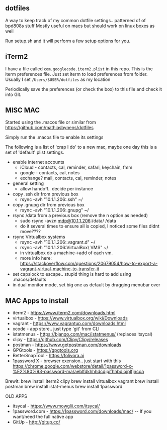 dotfiles
--------

A way to keep track of my common dotfile settings.. patterned of of bpd808s stuff
Mostly useful on macs but should work on linux boxes as well

Run setup.sh and it will perform a few setup options for you.

iTerm2
------

I have a file called `com.googlecode.iterm2.plist` in this repo. This is the iterm preferences file.
Just set iterm to load preferences from folder. Usually I set `/Users/$USER/dotfiles` as my location

Periodically save the preferences (or check the box) to this file and check it into Git.


MISC MAC
--------
Started using the .macos file or similar from https://github.com/mathiasbynens/dotfiles

Simply run the .macos file to enable its settings

The following is a list of 'crap I do' to a new mac, maybe one day this is a set of 'default' plist settings.

* enable internet accounts
	* iCloud - contacts, cal, reminder, safari, keychain, fmm
	* google - contacts, cal, notes
	* exchange? mail, contacts, cal, reminder, notes
* general setting
	* allow handoff.. decide per instance
* copy .ssh dir from previous box
  * rsync -avh "10.1.1.206:.ssh" ~/
* copy .gnupg dir from previous box
  * rsync -avh "10.1.1.206:.gnupg" ~/
* rsync /data from a previous box (remove the n option as needed)
  * sudo rsync -avzn mdp@10.1.1.206:/data/ /data
  * do it several times to ensure all is copied, I noticed some files didnt move????
* rsync Virtualbox systems
  * rsync -avh "10.1.1.206:.vagrant.d" ~/
  * rsync -avh "10.1.1.206:VirtualBox\ VMS" ~/
  * in virtualbox do a machine->add of each vm.
  * more info here: https://stackoverflow.com/questions/20679054/how-to-export-a-vagrant-virtual-machine-to-transfer-it
* set capslock to escape.. stupid thing is hard to add using .macos/defaults
* in dual monitor mode, set big one as default by dragging menubar over


MAC Apps to install
---------------

* iterm2 - https://www.iterm2.com/downloads.html
* virtualbox - https://www.virtualbox.org/wiki/Downloads
* vagrant - https://www.vagrantup.com/downloads.html
* xcode - app store.. just type 'git' from CLI
* istatmenus - https://bjango.com/mac/istatmenus/ (replaces itsycal)
* clipy - https://github.com/Clipy/Clipy/releases
* postman - https://www.getpostman.com/downloads
* GPGtools - https://gpgtools.org
* BetterSnapTool - https://folivora.ai
* 1password X - browser exension.. just start with this https://chrome.google.com/webstore/detail/1password-x-%E2%80%93-password-ma/aeblfdkhhhdcdjpifhhbdiojplfjncoa


Brewit:
brew install iterm2 clipy
brew install virtualbox vagrant
brew install postman
brew install istat-menus
brew install 1password

OLD APPS
* itsycal - https://www.mowglii.com/itsycal/
* 1password.com - https://1password.com/downloads/mac/ -- If you want/need the full native app
* GitUp - http://gitup.co/
